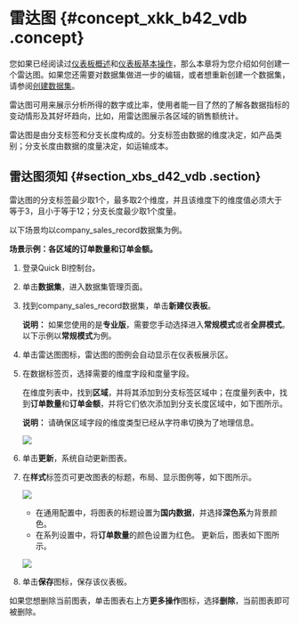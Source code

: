 # 雷达图 {#concept_xkk_b42_vdb .concept}

您如果已经阅读过[仪表板概述](cn.zh-CN/快速入门/报表制作/仪表板概述.md#)和[仪表板基本操作](cn.zh-CN/快速入门/报表制作/仪表板基本操作/仪表板基本操作.md#)，那么本章将为您介绍如何创建一个雷达图。如果您还需要对数据集做进一步的编辑，或者想重新创建一个数据集，请参阅[创建数据集](cn.zh-CN/用户指南/数据建模/管理数据集/创建数据集.md#)。

雷达图可用来展示分析所得的数字或比率，使用者能一目了然的了解各数据指标的变动情形及其好坏趋向，比如，用雷达图展示各区域的销售额统计。

雷达图是由分支标签和分支长度构成的。分支标签由数据的维度决定，如产品类别；分支长度由数据的度量决定，如运输成本。

## 雷达图须知 {#section_xbs_d42_vdb .section}

雷达图的分支标签最少取1个，最多取2个维度，并且该维度下的维度值必须大于等于3，且小于等于12；分支长度最少取1个度量。

以下场景均以company\_sales\_record数据集为例。

**场景示例：各区域的订单数量和订单金额。**

1.  登录Quick BI控制台。
2.  单击**数据集**，进入数据集管理页面。
3.  找到company\_sales\_record数据集，单击**新建仪表板**。

    **说明：** 如果您使用的是**专业版**，需要您手动选择进入**常规模式**或者**全屏模式**。以下示例以**常规模式**为例。

4.  单击雷达图图标，雷达图的图例会自动显示在仪表板展示区。
5.  在数据标签页，选择需要的维度字段和度量字段。

    在维度列表中，找到**区域**，并将其添加到分支标签区域中；在度量列表中，找到**订单数量**和**订单金额**，并将它们依次添加到分支长度区域中，如下图所示。

    **说明：** 请确保区域字段的维度类型已经从字符串切换为了地理信息。

    ![](http://static-aliyun-doc.oss-cn-hangzhou.aliyuncs.com/assets/img/9133/15444381321744_zh-CN.png)

6.  单击**更新**，系统自动更新图表。
7.  在**样式**标签页可更改图表的标题，布局、显示图例等，如下图所示。

    ![](http://static-aliyun-doc.oss-cn-hangzhou.aliyuncs.com/assets/img/9133/15444381321745_zh-CN.png)

    -   在通用配置中，将图表的标题设置为**国内数据**，并选择**深色系**为背景颜色。
    -   在系列设置中，将**订单数量**的颜色设置为红色。
    更新后，图表如下图所示。

    ![](http://static-aliyun-doc.oss-cn-hangzhou.aliyuncs.com/assets/img/9133/15444381321747_zh-CN.png)

8.  单击**保存**图标，保存该仪表板。

如果您想删除当前图表，单击图表右上方**更多操作**图标，选择**删除**，当前图表即可被删除。

